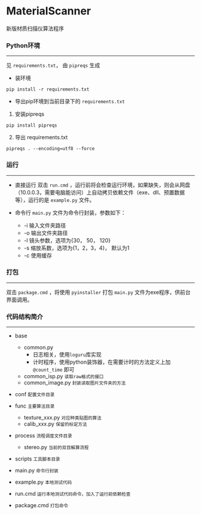 # MaterialScanner
新版材质扫描仪算法程序
 
### Python环境
***

见 `requirements.txt`， 由 `pipreqs` 生成
- 装环境
```
pip install -r requirements.txt
```
- 导出pip环境到当前目录下的 `requirements.txt`

1. 安装pipreqs
```
pip install pipreqs
```
2. 导出 requirements.txt
```
pipreqs . --encoding=utf8 --force
```


### 运行
***
- 直接运行
双击 `run.cmd` ，运行前将会检查运行环境，如果缺失，则会从网盘（10.0.0.3，需要电脑能访问）上自动拷贝依赖文件（exe、dll、预置数据等），运行的是 `example.py` 文件。

- 命令行
`main.py` 文件为命令行封装，参数如下：
    + -i 输入文件夹路径
    + -o 输出文件夹路径
    + -l 镜头参数，选项为{30， 50， 120}
    + -s 缩放系数，选项为{1，2，3，4}， 默认为1
    + -c 使用缓存

### 打包
***

双击 `package.cmd` ，将使用 `pyinstaller` 打包 `main.py` 文件为exe程序，供前台界面调用。

### 代码结构简介
***

* base
    + common.py
        - 日志相关，使用`loguru`库实现
        - 计时程序，使用python装饰器，在需要计时的方法定义上加  `@count_time` 即可
    + common_isp.py `读取raw格式的接口`
    + common_image.py `封装读取图片文件夹的方法`

* conf `配置文件目录`
* func `主要算法目录`
    + texture_xxx.py `对应种类贴图的算法`
    + calib_xxx.py `保留的标定方法` 
* process `流程调度文件目录`
    + stereo.py `当前的双目解算流程`
* scripts `工具脚本目录`
* main.py `命令行封装`
* example.py `本地测试代码`
* run.cmd `运行本地测试代码命令，加入了运行前依赖检查`
* package.cmd `打包命令`